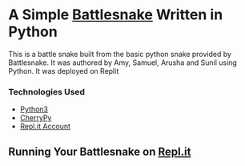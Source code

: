 # A Simple [Battlesnake](http://play.battlesnake.com) Written in Python

This is a battle snake built from the basic python snake provided by Battlesnake. It was authored by Amy, Samuel, Arusha and Sunil using Python. It was deployed on Replit

### Technologies Used

* [Python3](https://www.python.org/)
* [CherryPy](https://cherrypy.org/)
* [Repl.it Account](https://replit.com/@SunilCotterill)

## Running Your Battlesnake on [Repl.it](https://repl.it)

